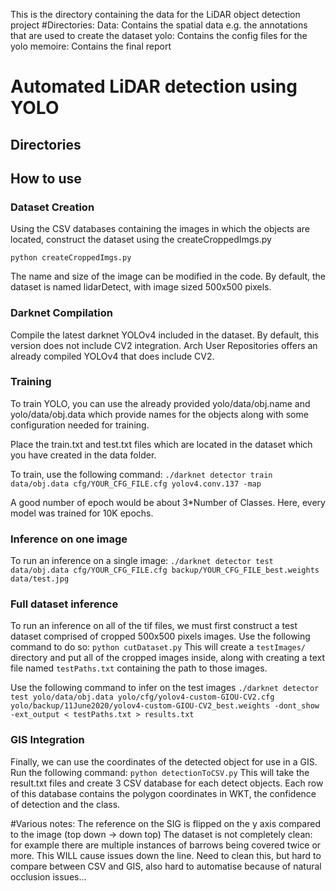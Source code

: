This is the directory containing the data for the LiDAR object detection project
#Directories:
Data:
	Contains the spatial data e.g. the annotations that are used to create the dataset
yolo:
	Contains the config files for the yolo 
memoire:
	Contains the final report


# Automated LiDAR detection using YOLO

## Directories

## How to use
### Dataset Creation
Using the CSV databases containing the images in which the objects are located, construct the dataset using the createCroppedImgs.py

    python createCroppedImgs.py

The name and size of the image can be modified in the code. By default, the dataset is named lidarDetect, with image sized 500x500 pixels. 

### Darknet Compilation
Compile the latest darknet YOLOv4 included in the dataset. By default, this version does not include CV2 integration. Arch User Repositories offers an already compiled YOLOv4 that does include CV2. 
### Training
To train YOLO, you can use the already provided yolo/data/obj.name and yolo/data/obj.data which provide names for the objects along with some configuration needed for training. 

Place the train.txt and test.txt files which are located in the dataset which you have created in the data folder. 

To train, use the following command:
		`./darknet detector train data/obj.data cfg/YOUR_CFG_FILE.cfg yolov4.conv.137 -map`

A good number of epoch would be about 3*Number of Classes. Here, every model was trained for 10K epochs.
### Inference on one image
To run an inference on a single image:
`./darknet detector test data/obj.data cfg/YOUR_CFG_FILE.cfg backup/YOUR_CFG_FILE_best.weights data/test.jpg`

### Full dataset inference
To run an inference on all of the tif files, we must first construct a test dataset comprised of cropped 500x500 pixels images. 
Use the following command to do so:
`python cutDataset.py`
This will create a `testImages/` directory and put all of the cropped images inside, along with creating a text file named `testPaths.txt` containing the path to those images.

Use the following command to infer on the test images
`./darknet detector test yolo/data/obj.data yolo/cfg/yolov4-custom-GIOU-CV2.cfg yolo/backup/11June2020/yolov4-custom-GIOU-CV2_best.weights -dont_show -ext_output < testPaths.txt > results.txt`

### GIS Integration
Finally, we can use the coordinates of the detected object for use in a GIS. 
Run the following command:
`python detectionToCSV.py`
This will take the result.txt files and create 3 CSV database for each detect objects. Each row of this database contains the polygon coordinates in WKT, the confidence of detection and the class.

#Various notes:
	The reference on the SIG is flipped on the y axis compared to the image (top down -> down top)
	The dataset is not completely clean: for example there are multiple instances of barrows being covered twice or more. This WILL cause issues down the line. Need to clean this, but hard to compare between CSV and GIS, also hard to automatise because of natural occlusion issues...  
